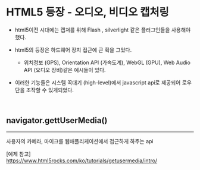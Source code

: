# HTML5 등장 - 오디오, 비디오 캡처링

- html5이전 시대에는 캡쳐를 위해 Flash , silverlight 같은 플러그인들을 사용해야했다.
- html5의 등장은 하드웨어 장치 접근에 큰 획을 그었다.<br>
   - 위치정보 (GPS), Orientation API (가속도계), WebGL (GPU), Web Audio API (오디오 장비)같은 예시들이 있다.

- 이러한 기능들은 시스템 꼭대기 (high-level)에서 javascript api로 제공되어 로우 단을 조작할 수 있게되었다.
<br>

## navigator.gettUserMedia()
---
사용자의 카메라, 마이크를 웹애플리케이션에서 접근하게 하주는 api

[예제 참고] 
<br>
https://www.html5rocks.com/ko/tutorials/getusermedia/intro/


<br />